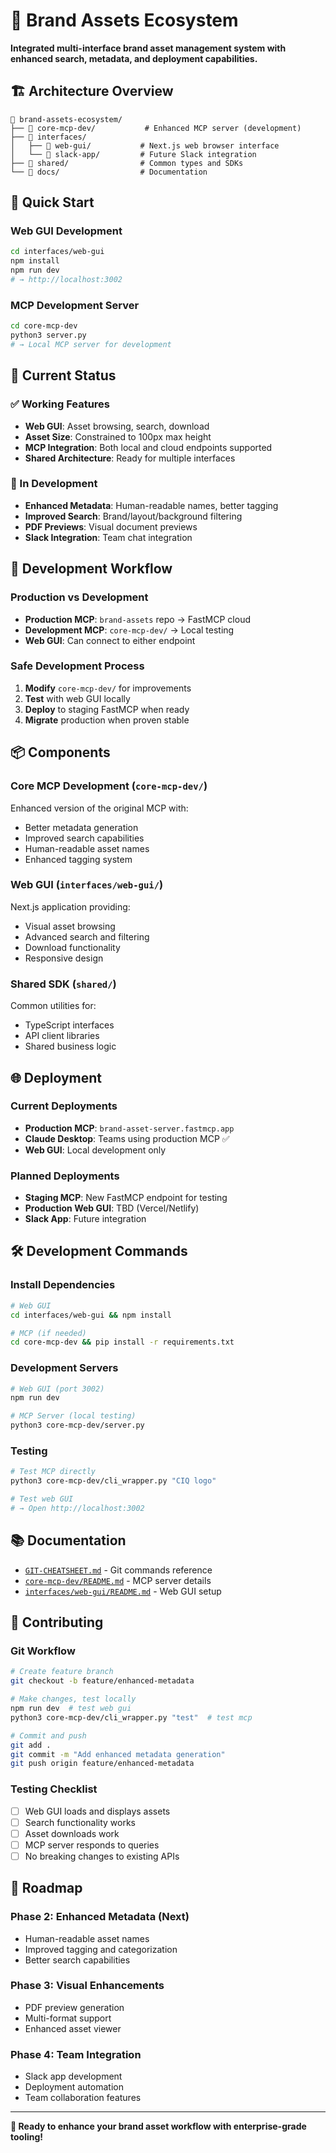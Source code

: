 # 🎨 Brand Assets Ecosystem

**Integrated multi-interface brand asset management system with enhanced search, metadata, and deployment capabilities.**

## 🏗️ Architecture Overview

```
📁 brand-assets-ecosystem/
├── 📁 core-mcp-dev/           # Enhanced MCP server (development)
├── 📁 interfaces/
│   ├── 📁 web-gui/           # Next.js web browser interface
│   └── 📁 slack-app/         # Future Slack integration
├── 📁 shared/                # Common types and SDKs
└── 📁 docs/                  # Documentation
```

## 🚀 Quick Start

### Web GUI Development
```bash
cd interfaces/web-gui
npm install
npm run dev
# → http://localhost:3002
```

### MCP Development Server
```bash
cd core-mcp-dev  
python3 server.py
# → Local MCP server for development
```

## 🎯 Current Status

### ✅ Working Features
- **Web GUI**: Asset browsing, search, download
- **Asset Size**: Constrained to 100px max height
- **MCP Integration**: Both local and cloud endpoints supported
- **Shared Architecture**: Ready for multiple interfaces

### 🚧 In Development
- **Enhanced Metadata**: Human-readable names, better tagging
- **Improved Search**: Brand/layout/background filtering
- **PDF Previews**: Visual document previews
- **Slack Integration**: Team chat integration

## 🔄 Development Workflow

### Production vs Development
- **Production MCP**: `brand-assets` repo → FastMCP cloud
- **Development MCP**: `core-mcp-dev/` → Local testing
- **Web GUI**: Can connect to either endpoint

### Safe Development Process
1. **Modify** `core-mcp-dev/` for improvements
2. **Test** with web GUI locally
3. **Deploy** to staging FastMCP when ready
4. **Migrate** production when proven stable

## 📦 Components

### Core MCP Development (`core-mcp-dev/`)
Enhanced version of the original MCP with:
- Better metadata generation
- Improved search capabilities  
- Human-readable asset names
- Enhanced tagging system

### Web GUI (`interfaces/web-gui/`)
Next.js application providing:
- Visual asset browsing
- Advanced search and filtering
- Download functionality
- Responsive design

### Shared SDK (`shared/`)
Common utilities for:
- TypeScript interfaces
- API client libraries
- Shared business logic

## 🌐 Deployment

### Current Deployments
- **Production MCP**: `brand-asset-server.fastmcp.app` 
- **Claude Desktop**: Teams using production MCP ✅
- **Web GUI**: Local development only

### Planned Deployments  
- **Staging MCP**: New FastMCP endpoint for testing
- **Production Web GUI**: TBD (Vercel/Netlify)
- **Slack App**: Future integration

## 🛠️ Development Commands

### Install Dependencies
```bash
# Web GUI
cd interfaces/web-gui && npm install

# MCP (if needed)
cd core-mcp-dev && pip install -r requirements.txt
```

### Development Servers
```bash
# Web GUI (port 3002)
npm run dev

# MCP Server (local testing) 
python3 core-mcp-dev/server.py
```

### Testing
```bash
# Test MCP directly
python3 core-mcp-dev/cli_wrapper.py "CIQ logo"

# Test web GUI
# → Open http://localhost:3002
```

## 📚 Documentation

- [`GIT-CHEATSHEET.md`](./GIT-CHEATSHEET.md) - Git commands reference
- [`core-mcp-dev/README.md`](./core-mcp-dev/README.md) - MCP server details
- [`interfaces/web-gui/README.md`](./interfaces/web-gui/README.md) - Web GUI setup

## 🤝 Contributing

### Git Workflow
```bash
# Create feature branch
git checkout -b feature/enhanced-metadata

# Make changes, test locally
npm run dev  # test web gui
python3 core-mcp-dev/cli_wrapper.py "test"  # test mcp

# Commit and push
git add .
git commit -m "Add enhanced metadata generation"
git push origin feature/enhanced-metadata
```

### Testing Checklist
- [ ] Web GUI loads and displays assets
- [ ] Search functionality works
- [ ] Asset downloads work  
- [ ] MCP server responds to queries
- [ ] No breaking changes to existing APIs

## 🎯 Roadmap

### Phase 2: Enhanced Metadata (Next)
- Human-readable asset names
- Improved tagging and categorization
- Better search capabilities

### Phase 3: Visual Enhancements  
- PDF preview generation
- Multi-format support
- Enhanced asset viewer

### Phase 4: Team Integration
- Slack app development
- Deployment automation
- Team collaboration features

---

**🚀 Ready to enhance your brand asset workflow with enterprise-grade tooling!**